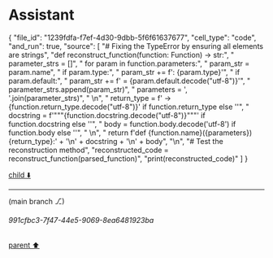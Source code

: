 # Assistant

{
  "file_id": "1239fdfa-f7ef-4d30-9dbb-5f6f61637677",
  "cell_type": "code",
  "and_run": true,
  "source": [
    "# Fixing the TypeError by ensuring all elements are strings",
    "def reconstruct_function(function: Function) -> str:",
    "    parameter_strs = []",
    "    for param in function.parameters:",
    "        param_str = param.name",
    "        if param.type:",
    "            param_str += f': {param.type}'",
    "        if param.default:",
    "            param_str += f' = {param.default.decode(\"utf-8\")}'",
    "        parameter_strs.append(param_str)",
    "    parameters = ', '.join(parameter_strs)",
    "    \n",
    "    return_type = f' -> {function.return_type.decode(\"utf-8\")}' if function.return_type else ''",
    "    docstring = f'\"\"\"{function.docstring.decode(\"utf-8\")}\"\"\"' if function.docstring else ''",
    "    body = function.body.decode('utf-8') if function.body else ''",
    "    \n",
    "    return f'def {function.name}({parameters}){return_type}:' + '\\n' + docstring + '\\n' + body",
    "\n",
    "# Test the reconstruction method",
    "reconstructed_code = reconstruct_function(parsed_function)",
    "print(reconstructed_code)"
  ]
}

[child ⬇️](#991cfbc3-7f47-44e5-9069-8ea6481923ba)

---

(main branch ⎇)
###### 991cfbc3-7f47-44e5-9069-8ea6481923ba
[parent ⬆️](#10c79000-b2ba-45fd-828c-f425da5bc856)
